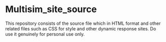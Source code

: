 # Multisim_site_source
This repository consists of the source file which in HTML format and other related files such as CSS for style and other dynamic response sites. Do use it genuinely for personal use only. 
